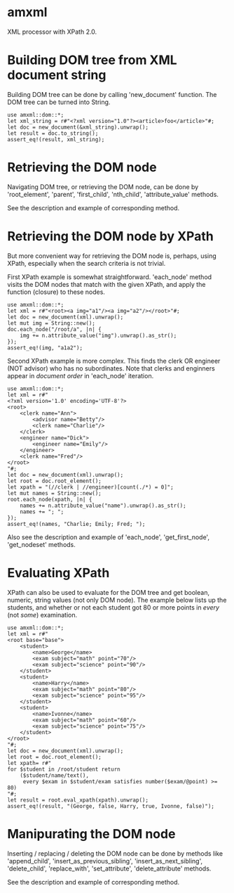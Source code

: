# amxml

XML processor with XPath 2.0.

# Building DOM tree from XML document string

Building DOM tree can be done by calling 'new_document' function.
The DOM tree can be turned into String.

```
use amxml::dom::*;
let xml_string = r#"<?xml version="1.0"?><article>foo</article>"#;
let doc = new_document(&xml_string).unwrap();
let result = doc.to_string();
assert_eq!(result, xml_string);
```

# Retrieving the DOM node

Navigating DOM tree, or retrieving the DOM node, can be done by
'root_element', 'parent', 'first_child', 'nth_child',
'attribute_value' methods.

See the description and example of corresponding method.

# Retrieving the DOM node by XPath

But more convenient way for retrieving the DOM node is, perhaps,
using XPath, especially when the search criteria is not trivial.

First XPath example is somewhat straightforward.
'each_node' method visits the DOM nodes that match with the given XPath,
and apply the function (closure) to these nodes.

```
use amxml::dom::*;
let xml = r#"<root><a img="a1"/><a img="a2"/></root>"#;
let doc = new_document(xml).unwrap();
let mut img = String::new();
doc.each_node("/root/a", |n| {
    img += n.attribute_value("img").unwrap().as_str();
});
assert_eq!(img, "a1a2");
```

Second XPath example is more complex.
This finds the clerk OR engineer (NOT advisor) who has no subordinates.
Note that clerks and enginners appear in <em>document order</em>
in 'each_node' iteration.

```
use amxml::dom::*;
let xml = r#"
<?xml version='1.0' encoding='UTF-8'?>
<root>
    <clerk name="Ann">
        <advisor name="Betty"/>
        <clerk name="Charlie"/>
    </clerk>
    <engineer name="Dick">
        <engineer name="Emily"/>
    </engineer>
    <clerk name="Fred"/>
</root>
"#;
let doc = new_document(xml).unwrap();
let root = doc.root_element();
let xpath = "(//clerk | //engineer)[count(./*) = 0]";
let mut names = String::new();
root.each_node(xpath, |n| {
    names += n.attribute_value("name").unwrap().as_str();
    names += "; ";
});
assert_eq!(names, "Charlie; Emily; Fred; ");

```

Also see the description and example of 'each_node', 'get_first_node',
'get_nodeset' methods.

# Evaluating XPath

XPath can also be used to evaluate for the DOM tree and get boolean,
numeric, string values (not only DOM node).
The example below lists up the students, and whether or not each student
got 80 or more points in <em>every</em> (not <em>some</em>) examination.

```
use amxml::dom::*;
let xml = r#"
<root base="base">
    <student>
        <name>George</name>
        <exam subject="math" point="70"/>
        <exam subject="science" point="90"/>
    </student>
    <student>
        <name>Harry</name>
        <exam subject="math" point="80"/>
        <exam subject="science" point="95"/>
    </student>
    <student>
        <name>Ivonne</name>
        <exam subject="math" point="60"/>
        <exam subject="science" point="75"/>
    </student>
</root>
"#;
let doc = new_document(xml).unwrap();
let root = doc.root_element();
let xpath= r#"
for $student in /root/student return
    ($student/name/text(),
     every $exam in $student/exam satisfies number($exam/@point) >= 80)
"#;
let result = root.eval_xpath(xpath).unwrap();
assert_eq!(result, "(George, false, Harry, true, Ivonne, false)");

```

# Manipurating the DOM node

Inserting / replacing / deleting the DOM node can be done by
methods like 'append_child', 'insert_as_previous_sibling', 
'insert_as_next_sibling', 'delete_child', 'replace_with', 'set_attribute',
'delete_attribute' methods.

See the description and example of corresponding method.



